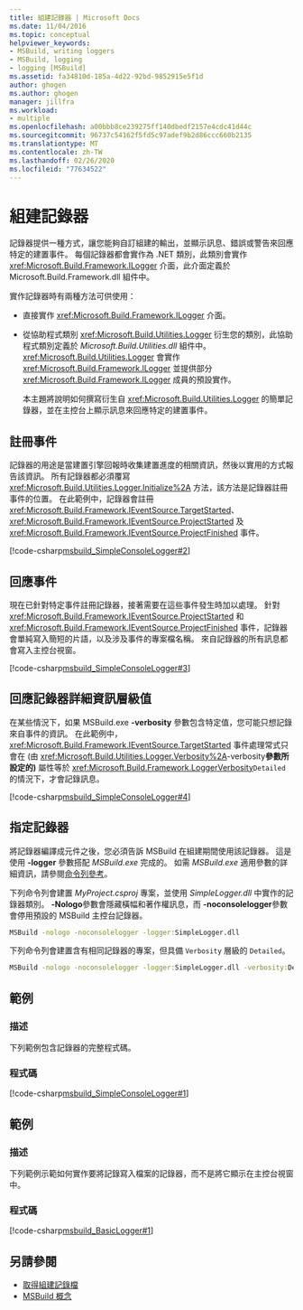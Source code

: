 ```yaml
---
title: 組建記錄器 | Microsoft Docs
ms.date: 11/04/2016
ms.topic: conceptual
helpviewer_keywords:
- MSBuild, writing loggers
- MSBuild, logging
- logging [MSBuild]
ms.assetid: fa34810d-185a-4d22-92bd-9852915e5f1d
author: ghogen
ms.author: ghogen
manager: jillfra
ms.workload:
- multiple
ms.openlocfilehash: a00bbb8ce239275ff140dbedf2157e4cdc41d44c
ms.sourcegitcommit: 96737c54162f5fd5c97adef9b2d86ccc660b2135
ms.translationtype: MT
ms.contentlocale: zh-TW
ms.lasthandoff: 02/26/2020
ms.locfileid: "77634522"
---
```

# <a name="build-loggers"></a>組建記錄器

記錄器提供一種方式，讓您能夠自訂組建的輸出，並顯示訊息、錯誤或警告來回應特定的建置事件。 每個記錄器都會實作為 .NET 類別，此類別會實作 <xref:Microsoft.Build.Framework.ILogger> 介面，此介面定義於 Microsoft.Build.Framework.dll 組件中。

實作記錄器時有兩種方法可供使用：

- 直接實作 <xref:Microsoft.Build.Framework.ILogger> 介面。
- 從協助程式類別 <xref:Microsoft.Build.Utilities.Logger> 衍生您的類別，此協助程式類別定義於 *Microsoft.Build.Utilities.dll* 組件中。 <xref:Microsoft.Build.Utilities.Logger> 會實作 <xref:Microsoft.Build.Framework.ILogger> 並提供部分 <xref:Microsoft.Build.Framework.ILogger> 成員的預設實作。

  本主題將說明如何撰寫衍生自 <xref:Microsoft.Build.Utilities.Logger> 的簡單記錄器，並在主控台上顯示訊息來回應特定的建置事件。

## <a name="register-for-events"></a>註冊事件

記錄器的用途是當建置引擎回報時收集建置進度的相關資訊，然後以實用的方式報告該資訊。 所有記錄器都必須覆寫 <xref:Microsoft.Build.Utilities.Logger.Initialize%2A> 方法，該方法是記錄器註冊事件的位置。 在此範例中，記錄器會註冊 <xref:Microsoft.Build.Framework.IEventSource.TargetStarted>、<xref:Microsoft.Build.Framework.IEventSource.ProjectStarted> 及 <xref:Microsoft.Build.Framework.IEventSource.ProjectFinished> 事件。

[!code-csharp[msbuild_SimpleConsoleLogger#2](../msbuild/codesnippet/CSharp/build-loggers_1.cs)]

## <a name="respond-to-events"></a>回應事件

現在已針對特定事件註冊記錄器，接著需要在這些事件發生時加以處理。 針對 <xref:Microsoft.Build.Framework.IEventSource.ProjectStarted> 和 <xref:Microsoft.Build.Framework.IEventSource.ProjectFinished> 事件，記錄器會單純寫入簡短的片語，以及涉及事件的專案檔名稱。 來自記錄器的所有訊息都會寫入主控台視窗。

[!code-csharp[msbuild_SimpleConsoleLogger#3](../msbuild/codesnippet/CSharp/build-loggers_2.cs)]

## <a name="respond-to-logger-verbosity-values"></a>回應記錄器詳細資訊層級值

在某些情況下，如果 MSBuild.exe **-verbosity** 參數包含特定值，您可能只想記錄來自事件的資訊。 在此範例中，<xref:Microsoft.Build.Framework.IEventSource.TargetStarted> 事件處理常式只會在 (由 <xref:Microsoft.Build.Utilities.Logger.Verbosity%2A>-verbosity**參數所設定的)** 屬性等於 <xref:Microsoft.Build.Framework.LoggerVerbosity>`Detailed` 的情況下，才會記錄訊息。

[!code-csharp[msbuild_SimpleConsoleLogger#4](../msbuild/codesnippet/CSharp/build-loggers_3.cs)]

## <a name="specify-a-logger"></a>指定記錄器

將記錄器編譯成元件之後，您必須告訴 MSBuild 在組建期間使用該記錄器。 這是使用 **-logger** 參數搭配 *MSBuild.exe* 完成的。 如需 *MSBuild.exe* 適用參數的詳細資訊，請參閱[命令列參考](../msbuild/msbuild-command-line-reference.md)。

下列命令列會建置 *MyProject.csproj* 專案，並使用 *SimpleLogger.dll* 中實作的記錄器類別。 **-Nologo**參數會隱藏橫幅和著作權訊息，而 **-noconsolelogger**參數會停用預設的 MSBuild 主控台記錄器。

```cmd
MSBuild -nologo -noconsolelogger -logger:SimpleLogger.dll
```

下列命令列會建置含有相同記錄器的專案，但具備 `Verbosity` 層級的 `Detailed`。

```cmd
MSBuild -nologo -noconsolelogger -logger:SimpleLogger.dll -verbosity:Detailed
```

## <a name="example"></a>範例

### <a name="description"></a>描述

下列範例包含記錄器的完整程式碼。

### <a name="code"></a>程式碼

[!code-csharp[msbuild_SimpleConsoleLogger#1](../msbuild/codesnippet/CSharp/build-loggers_4.cs)]

## <a name="example"></a>範例

### <a name="description"></a>描述

下列範例示範如何實作要將記錄寫入檔案的記錄器，而不是將它顯示在主控台視窗中。

### <a name="code"></a>程式碼

[!code-csharp[msbuild_BasicLogger#1](../msbuild/codesnippet/CSharp/build-loggers_5.cs)]

## <a name="see-also"></a>另請參閱

- [取得組建記錄檔](../msbuild/obtaining-build-logs-with-msbuild.md)
- [MSBuild 概念](../msbuild/msbuild-concepts.md)
